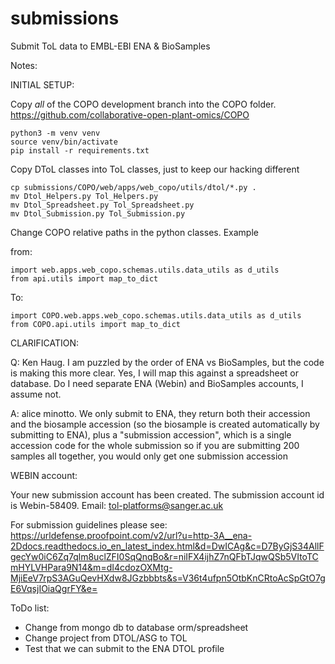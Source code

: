 <!--
SPDX-FileCopyrightText: 2021 Genome Research Ltd.

SPDX-License-Identifier: MIT
-->

# submissions

Submit ToL data to EMBL-EBI ENA & BioSamples


Notes:

INITIAL SETUP:

Copy *all* of the COPO development branch into the COPO folder. https://github.com/collaborative-open-plant-omics/COPO 

    python3 -m venv venv
    source venv/bin/activate
    pip install -r requirements.txt 

Copy DToL classes into ToL classes, just to keep our hacking different

    cp submissions/COPO/web/apps/web_copo/utils/dtol/*.py .
    mv Dtol_Helpers.py Tol_Helpers.py
    mv Dtol_Spreadsheet.py Tol_Spreadsheet.py
    mv Dtol_Submission.py Tol_Submission.py


Change COPO relative paths in the python classes. Example

from:

    import web.apps.web_copo.schemas.utils.data_utils as d_utils
    from api.utils import map_to_dict

To:

    import COPO.web.apps.web_copo.schemas.utils.data_utils as d_utils
    from COPO.api.utils import map_to_dict


CLARIFICATION:

Q: Ken Haug. I am puzzled by the order of ENA vs BioSamples, but the code is making this more clear. Yes, I will map this against a spreadsheet or database.  Do I need separate ENA (Webin) and BioSamples accounts, I assume not.

A: alice minotto. We only submit to ENA, they return both their accession and the biosample accession (so the biosample is created automatically by submitting to ENA), plus a "submission accession", which is a single accession code for the whole submission so if you are submitting 200 samples all together, you would only get one submission accession


WEBIN account:

Your new submission account has been created. The submission account id is Webin-58409. 
Email: tol-platforms@sanger.ac.uk

For submission guidelines please see: https://urldefense.proofpoint.com/v2/url?u=http-3A__ena-2Ddocs.readthedocs.io_en_latest_index.html&d=DwICAg&c=D7ByGjS34AllFgecYw0iC6Zq7qlm8uclZFI0SqQnqBo&r=niIFX4ijhZ7nQFbTJqwQSb5VItoTCmHYLVHPara9N14&m=dI4cdozOXMtg-MjiEeV7rpS3AGuQevHXdw8JGzbbbts&s=V36t4ufpn5OtbKnCRtoAcSpGtO7gE6VqsjIOiaQgrFY&e= 



ToDo list:
- Change from mongo db to database orm/spreadsheet
- Change project from DTOL/ASG to TOL
- Test that we can submit to the ENA DTOL profile
